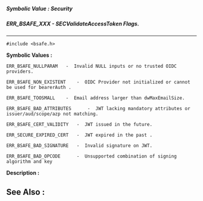 ##### Symbolic Value : Security
##### ERR_BSAFE_XXX - SECValidateAccessToken  Flags.
---
```
#include <bsafe.h>
```

**Symbolic Values :**

	ERR_BSAFE_NULLPARAM	  -  Invalid NULL inputs or no trusted OIDC providers.

	ERR_BSAFE_NON_EXISTENT	  -  OIDC Provider not initialized or cannot be used for bearerAuth .

	ERR_BSAFE_TOOSMALL	  -  Email address larger than dwMaxEmailSize.

	ERR_BSAFE_BAD_ATTRIBUTES	  -  JWT lacking mandatory attributes or issuer/aud/scope/azp not matching.

	ERR_BSAFE_CERT_VALIDITY	  -  JWT issued in the future.

	ERR_SECURE_EXPIRED_CERT	  -  JWT expired in the past .

	ERR_BSAFE_BAD_SIGNATURE	  -  Invalid signature on JWT.

	ERR_BSAFE_BAD_OPCODE	  -  Unsupported combination of signing algorithm and key


**Description :**




**See Also :**
---
